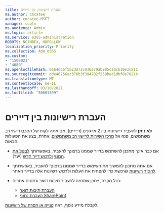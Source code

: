 ```yaml
---
title: העברת רישיונות בין דיירים
ms.author: cmcatee
author: cmcatee-MSFT
manager: scotv
ms.audience: Admin
ms.topic: article
ms.service: o365-administration
ROBOTS: NOINDEX, NOFOLLOW
localization_priority: Priority
ms.collection: Adm_O365
ms.custom:
- "1500021"
- "4689"
ms.openlocfilehash: b664d65f5b23d72c036a79ab805cadcb10e3c511
ms.sourcegitcommit: dde46756ac370b3f384702f259bed1dbf8e7611b
ms.translationtype: MT
ms.contentlocale: he-IL
ms.lasthandoff: 03/10/2021
ms.locfileid: "50601599"
---
```

# <a name="transfer-licenses-between-tenants"></a>העברת רישיונות בין דיירים

**לא ניתן** להעביר רישיונות בין 2 ארגונים (דיירים). אם אתה לקוח של הסכם רישוי רב משתמשים, פנה אל [מרכז השירות לרישוי רב משתמשים](https://support.microsoft.com/help/4471406/how-to-contact-the-microsoft-volume-licensing-service-center). אחרת, בצע את הפעולות הבאות:

- אם כבר אינך מתכנן להשתמש בדייר שממנו ברצונך להעביר, באפשרותך [לבטל את המנוי](https://admin.microsoft.com/Adminportal/Home?source=applauncher#/subscriptions) [ולרכוש דייר חדש](https://www.microsoft.com/microsoft-365/business/compare-all-microsoft-365-business-products?rtc=2&activetab=tab:primaryr2) (יעד).
- אם אתה מתכנן להמשיך את השימוש בדייר שממנו ברצונך להעביר, באפשרותך [להסיר רשיונות](https://docs.microsoft.com/microsoft-365/commerce/licenses/buy-licenses#buy-or-remove-licenses-for-your-business-subscription) שרכשת כדי להפחית את העלות ולרכוש רשיונות אלה בדייר האחר.
- בכל מקרה, ייתכן שתרצה להעביר תיבות דואר ונתונים אחרים:

    - [העברת תיבות דואר](https://docs.microsoft.com/Exchange/mailbox-migration/migrate-mailboxes-across-tenants)
    - [העברת נתוני SharePoint](https://aka.ms/modernSpoAdminCenter/CloudContentMigrations)

לקבלת מידע נוסף, ראה [קנייה או הסרה של רישיונות](https://docs.microsoft.com/microsoft-365/commerce/licenses/buy-licenses).